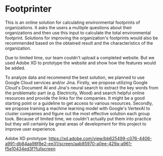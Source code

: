 # Footprinter

This is an online solution for calculating environmental footprints of organizations. It asks the users a multiple questions about their organizations and then use this input to calculate the total environmental footprint. Solutions for improving the organization's footprints would also be recommended based on the obtained result and the characteristics of the organization. 

Due to limited time, our team couldn't upload a completed website. But we used Adobe XD to prototype the website and show how the features would be added. 

To analyze data and recommend the best solution, we planned to use Google Cloud services and/or Jina. Firstly, we propose utilizing Google Cloud's Document AI and Jina's neural search to extract the key words from the problematic part (e.g. Electricity, Wood) and search helpful online resources and provide the links for the companies. It might be a good starting point or a guideline to get access to various resources. Secondly, we propose training a machine learning model with Google's VertexAI to cluster companies and figure out the most effective solution each group took. Because of limited time, we couldn't actually put them into practice but they will certainly be great areas of development for this project to improve user experience.

Adobe XD prototype:
https://xd.adobe.com/view/bb625499-c076-4406-a991-db84aa98f8e2-ee31/screen/aab85970-a0ee-429a-a961-f5e10434ed3f?fullscreen

